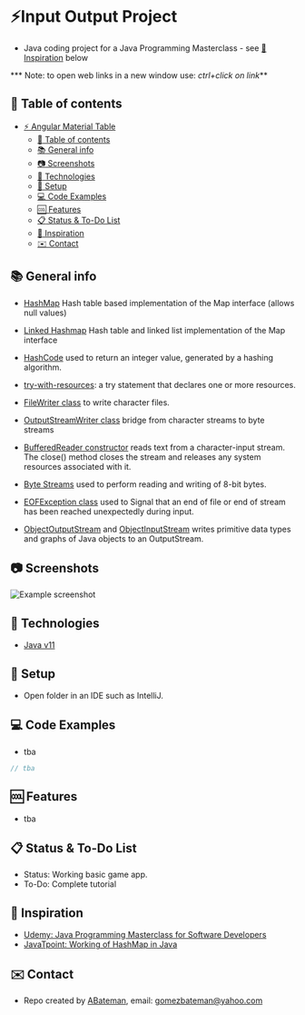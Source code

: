# :zap:Input Output Project
 
* Java coding project for a Java Programming Masterclass - see [:clap: Inspiration](#clap-inspiration) below

*** Note: to open web links in a new window use: _ctrl+click on link_**

## :page_facing_up: Table of contents

* [:zap: Angular Material Table](#zap-angular-material-table)
  * [:page_facing_up: Table of contents](#page_facing_up-table-of-contents)
  * [:books: General info](#books-general-info)
  * [:camera: Screenshots](#camera-screenshots)
  * [:signal_strength: Technologies](#signal_strength-technologies)
  * [:floppy_disk: Setup](#floppy_disk-setup)
  * [:computer: Code Examples](#computer-code-examples)
  * [:cool: Features](#cool-features)
  * [:clipboard: Status & To-Do List](#clipboard-status--to-do-list)
  * [:clap: Inspiration](#clap-inspiration)
  * [:envelope: Contact](#envelope-contact)

## :books: General info

* [HashMap](https://docs.oracle.com/javase/8/docs/api/java/util/HashMap.html) Hash table based implementation of the Map interface (allows null values)
* [Linked Hashmap](https://docs.oracle.com/javase/8/docs/api/java/util/LinkedHashMap.html) Hash table and linked list implementation of the Map interface
* [HashCode](https://www.baeldung.com/java-hashcode) used to return an integer value, generated by a hashing algorithm.
* [try-with-resources](https://docs.oracle.com/javase/tutorial/essential/exceptions/tryResourceClose.html): a try statement that declares one or more resources.
* [FileWriter class](https://docs.oracle.com/javase/7/docs/api/java/io/FileWriter.html) to write character files.
* [OutputStreamWriter class](https://docs.oracle.com/javase/7/docs/api/java/io/OutputStreamWriter.html) bridge from character streams to byte streams
* [BufferedReader constructor](https://docs.oracle.com/javase/8/docs/api/java/io/BufferedReader.html) reads text from a character-input stream. The close() method closes the stream and releases any system resources associated with it.
  
* [Byte Streams](https://docs.oracle.com/javase/tutorial/essential/io/bytestreams.html) used to perform reading and writing of 8-bit bytes.
* [EOFException class](https://docs.oracle.com/javase/7/docs/api/java/io/EOFException.html) used to Signal that an end of file or end of stream has been reached unexpectedly during input.
* [ObjectOutputStream](https://docs.oracle.com/javase/7/docs/api/java/io/ObjectOutputStream.html) and [ObjectInputStream](https://docs.oracle.com/javase/7/docs/api/java/io/ObjectInputStream.html) writes primitive data types and graphs of Java objects to an OutputStream.

## :camera: Screenshots

![Example screenshot](./img/java.jpg)

## :signal_strength: Technologies

* [Java v11](https://www.java.com/en/)

## :floppy_disk: Setup

* Open folder in an IDE such as IntelliJ.

## :computer: Code Examples

* tba

```java
// tba
```

## :cool: Features

* tba

## :clipboard: Status & To-Do List

* Status: Working basic game app.
* To-Do: Complete tutorial

## :clap: Inspiration

* [Udemy: Java Programming Masterclass for Software Developers](https://www.udemy.com/course/java-the-complete-java-developer-course/learn/lecture/3561816#overview)
* [JavaTpoint: Working of HashMap in Java](https://www.javatpoint.com/working-of-hashmap-in-java)

## :envelope: Contact

* Repo created by [ABateman](https://www.andrewbateman.org), email: gomezbateman@yahoo.com
